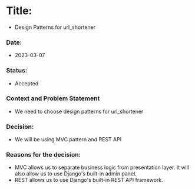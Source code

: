 # Title: 
- Design Patterns for url_shortener

### Date:
- 2023-03-07

### Status:
- Accepted

### Context and Problem Statement
- We need to choose design patterns for url_shortener


### Decision:
- We will be using MVC pattern and REST API


### Reasons for the decision:

- MVC allows us to separate business logic from presentation layer. It will also allow us to use Django's built-in admin panel.
- REST allows us to use Django's built-in REST API framework.
